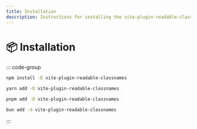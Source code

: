 ```yaml
---
title: Installation
description: Instructions for installing the vite-plugin-readable-classnames plugin using npm, yarn, pnpm, and bun.
---
```


# 📦 Installation

::: code-group

```sh [npm]
npm install -D vite-plugin-readable-classnames
```

```sh [yarn]
yarn add -D vite-plugin-readable-classnames
```

```sh [pnpm]
pnpm add -D vite-plugin-readable-classnames
```

```sh [bun]
bun add -d vite-plugin-readable-classnames
```

:::
